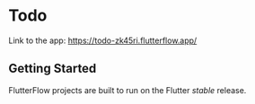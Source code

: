 # Todo

Link to the app: https://todo-zk45ri.flutterflow.app/

## Getting Started

FlutterFlow projects are built to run on the Flutter _stable_ release.
